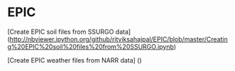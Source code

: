 # EPIC

[Create EPIC soil files from SSURGO data] (http://nbviewer.ipython.org/github/ritviksahajpal/EPIC/blob/master/Creating%20EPIC%20soil%20files%20from%20SSURGO.ipynb)

[Create EPIC weather files from NARR data] ()


